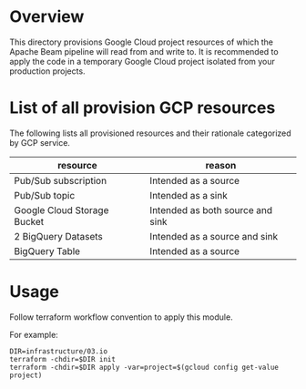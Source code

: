 # Overview

This directory provisions Google Cloud project resources of which the
Apache Beam pipeline will read from and write to.
It is recommended to apply the code in a temporary Google Cloud project
isolated from your production projects.

# List of all provision GCP resources

The following lists all provisioned resources and their rationale
categorized by GCP service.

| resource                    | reason                           |
|-----------------------------|----------------------------------|
| Pub/Sub subscription        | Intended as a source             |
| Pub/Sub topic               | Intended as a sink               |
| Google Cloud Storage Bucket | Intended as both source and sink |
| 2 BigQuery Datasets         | Intended as a source and sink    |
| BigQuery Table              | Intended as a source             |

# Usage

Follow terraform workflow convention to apply this module.

For example:
```
DIR=infrastructure/03.io
terraform -chdir=$DIR init
terraform -chdir=$DIR apply -var=project=$(gcloud config get-value project)
```
